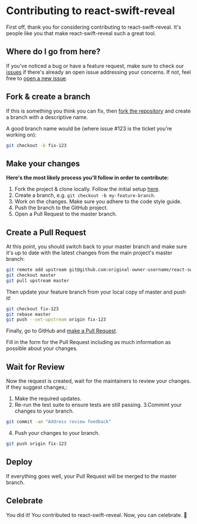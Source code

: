# Contributing to react-swift-reveal

First off, thank you for considering contributing to react-swift-reveal. It's people like you that make react-swift-reveal such a great tool.

## Where do I go from here?

If you've noticed a bug or have a feature request, make sure to check our [issues](./issues) if there's already an open issue addressing your concerns. If not, feel free to [open a new issue](./issues/new).

## Fork & create a branch

If this is something you think you can fix, then [fork the repository](./fork) and create a branch with a descriptive name.

A good branch name would be (where issue #123 is the ticket you're working on):

```sh
git checkout -b fix-123
```

## Make your changes

**Here's the most likely process you'll follow in order to contribute:**

1. Fork the project & clone locally. Follow the initial setup [here](#).
2. Create a branch, e.g. `git checkout -b my-feature-branch`.
3. Work on the changes. Make sure you adhere to the code style guide.
4. Push the branch to the GitHub project.
5. Open a Pull Request to the master branch.

## Create a Pull Request

At this point, you should switch back to your master branch and make sure it's up to date with the latest changes from the main project's master branch:

```sh
git remote add upstream git@github.com:original-owner-username/react-swift-reveal.git
git checkout master
git pull upstream master
```

Then update your feature branch from your local copy of master and push it!

```sh
git checkout fix-123
git rebase master
git push --set-upstream origin fix-123
```

Finally, go to GitHub and [make a Pull Request](./compare).

Fill in the form for the Pull Request including as much information as possible about your changes.

## Wait for Review

Now the request is created, wait for the maintainers to review your changes. If they suggest changes,:

1. Make the required updates.
2. Re-run the test suite to ensure tests are still passing.
3.Commint your changes to your branch.
```sh
git commit -am "Address review feedback"
```
4. Push your changes to your branch.
```sh
git push origin fix-123
```


## Deploy

If everything goes well, your Pull Request will be merged to the master branch.

## Celebrate

You did it! You contributed to react-swift-reveal. Now, you can celebrate. 🎉

